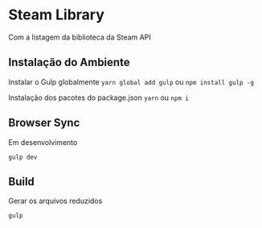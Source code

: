 # Steam Library

Com a listagem da biblioteca da Steam API

## Instalação do Ambiente

Instalar o Gulp globalmente `yarn global add gulp` ou `npm install gulp -g`

Instalação dos pacotes do package.json `yarn` ou `npm i`

## Browser Sync

Em desenvolvimento

```shell
gulp dev
```

## Build

Gerar os arquivos reduzidos

```shell
gulp
```
